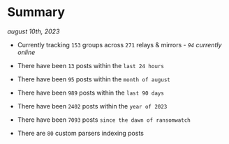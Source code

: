 
# Summary
_august 10th, 2023_

- Currently tracking `153` groups across `271` relays & mirrors - _`94` currently online_

- There have been `13` posts within the `last 24 hours`

- There have been `95` posts within the `month of august`

- There have been `989` posts within the `last 90 days`

- There have been `2402` posts within the `year of 2023`

- There have been `7093` posts `since the dawn of ransomwatch`

- There are `80` custom parsers indexing posts
